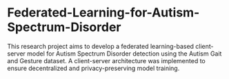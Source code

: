 # Federated-Learning-for-Autism-Spectrum-Disorder
This research project aims to develop a federated learning-based client-server model for Autism Spectrum Disorder detection using the Autism Gait and Gesture dataset. A client-server architecture was implemented to ensure decentralized and privacy-preserving model training.
